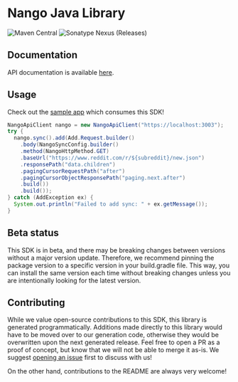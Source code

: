 # Nango Java Library

![Maven Central](https://img.shields.io/maven-central/v/io.github.fern-api/nango) 
![Sonatype Nexus (Releases)](https://img.shields.io/nexus/r/io.github.fern-api/nango?server=https%3A%2F%2Fs01.oss.sonatype.org)

## Documentation

API documentation is available [here](https://docs.nango.dev/add-sync).

## Usage

Check out the [sample app](.sample-app/src/main/java/sample/App.java) which consumes this SDK!

```java
NangoApiClient nango = new NangoApiClient("https://localhost:3003");
try {
  nango.sync().add(Add.Request.builder()
    .body(NangoSyncConfig.builder()
    .method(NangoHttpMethod.GET)
    .baseUrl("https://www.reddit.com/r/${subreddit}/new.json")
    .responsePath("data.children")
    .pagingCursorRequestPath("after")
    .pagingCursorObjectResponsePath("paging.next.after")
    .build())
    .build());
} catch (AddException ex) {
  System.out.println("Failed to add sync: " + ex.getMessage());
}
```

## Beta status

This SDK is in beta, and there may be breaking changes between versions without a major version update. Therefore, we recommend pinning the package version to a specific version in your build.gradle file. This way, you can install the same version each time without breaking changes unless you are intentionally looking for the latest version.

## Contributing

While we value open-source contributions to this SDK, this library is generated programmatically. Additions made directly to this library would have to be moved over to our generation code, otherwise they would be overwritten upon the next generated release. Feel free to open a PR as a proof of concept, but know that we will not be able to merge it as-is. We suggest [opening an issue](https://github.com/fern-{company}/{company}-java/issues) first to discuss with us!

On the other hand, contributions to the README are always very welcome!
